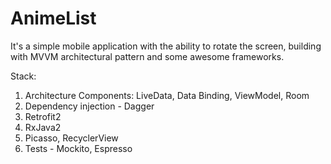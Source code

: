 # AnimeList

It's a simple mobile application with the ability to rotate the screen, building with MVVM architectural pattern and some awesome frameworks.

Stack:
1) Architecture Components: LiveData, Data Binding, ViewModel, Room
2) Dependency injection - Dagger
3) Retrofit2
4) RxJava2
5) Picasso, RecyclerView
6) Tests - Mockito, Espresso

